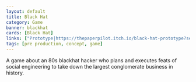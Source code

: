 ```yaml
---
layout: default
title: Black Hat
category: Game
banner: blackhat
cards: [Black Hat]
links: ["Prototype|https://thepaperpilot.itch.io/black-hat-prototype?secret=mlqMVnG9sDY3bQdVElOaAfYzQ"]
tags: [pre production, concept, game]
---
```

A game about an 80s blackhat hacker who plans and executes feats of social engineering to take down the largest conglomerate business in history.
